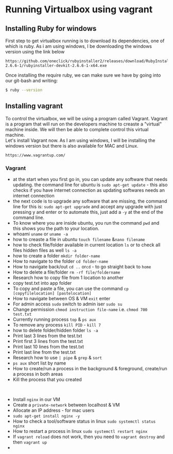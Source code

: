 # Running Virtualbox using vagrant
## Installing Ruby for windows
First step to get virtualbox running is to download its dependencies, one of which is ruby. As i am using windows, I be downloading the windows version using the link below
```
https://github.com/oneclick/rubyinstaller2/releases/download/RubyInstaller-2.6.6-1/rubyinstaller-devkit-2.6.6-1-x64.exe
```
Once installing the require ruby, we can make sure we have by going into our git-bash and writing:
```bash
$ ruby --version
```
## Installing vagrant
To control the virtualbox, we will be using a program called Vagrant. Vagrant is a program that will run on the developers machine to creaste a "virtual" machine inside. We will then be able to complete control this virtual machine. <br/>
Let's install Vagrant now. As I am using windows, I will be installing the windows version but there is also available for MAC and Linux. 
```
https://www.vagrantup.com/
```


### Vagrant
- at the start when you first go in, you can update any software that needs updating. the command line for ubuntu is `sudo apt-get update` - this also checks if you have internet connection as updating softwares needs an internet connection
- the next code is to upgrade any software that are missing, the command line for this is: `sudo apt-get upgrade` and accept any upgrade with just pressing y and enter or to automate this, just add a `-y` at the end of the command line.
- To know where you are inside ubuntu, you run the command `pwd` and this shows you the path to your location.
- whoami `uname` or `uname -a`
- how to creaste a file in ubuntu `touch filename` &`nano filename`
- how to check file/folder available in current location `ls` or to check all files hidden files as well `ls -a`
- how to create a folder `mkdir folder-name`
- How to navigate to the folder `cd folder-name`
- How to navigate back/out `cd ..` or`cd` - to go straight back to `home`
- How to delete a file/folder `rm -rf file/foldername`
- Research how to copy file from 1 location to another
- copy test.txt into app folder
- To copy and paste a file, you can use the command `cp [copyfilelocation] [pastelocation]`
- How to navigate between OS & VM `exit` enter
- For admin access `sudo` switch to admin iser `sudo su`
- Change permission `chmod instruction file-name` i.e. `chmod 700 test.txt`
- Currently running process `top` & `ps aux`
- To remove any process `kill PID` - `kill 7`
- how to delete folder/hidden folder `ls -a`
- Print last 3 lines from the test.txt
- Print first 3 lines from the test.txt
- Print last 10 lines from the test.txt
- Print last line from the test.txt
- Research how to use `| pipe` & `grep` & `sort`
- `ps aux` short list by name 
- How to create/run a process in the background & foreground, create/run a process in both areas
- Kill the process that you created <br/>
<br/>

- Install `nginx` in our VM
- Create a `private-network` between localhost & VM
- Allocate an IP address - for mac users
- `sudo apt-get install nginx -y`
- How to check a tool/software status in linux `sudo systemctl status nginx`
- How to restart a process in linux `sudo systemctl restart nginx`
- If `vagrant reload` does not work, then you need to `vagrant destroy` and then `vagrant up`
- 
